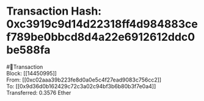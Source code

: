 
Transaction Hash: 0xc3919c9d14d22318ff4d984883cef789be0bbcd8d4a22e6912612ddc0be588fa
====================================================================================
  
#💸Transaction  
Block: [[14450995]]  
From: [[0xc02aaa39b223fe8d0a0e5c4f27ead9083c756cc2]]  
To: [[0x9d36d0b162429c72c3a02c94bf3b6b80b3f7e0a4]]  
Transferred: 0.3576 Ether